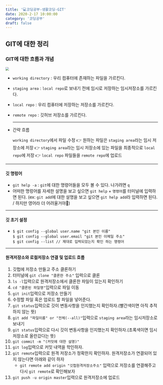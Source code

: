 ```yaml
---
title: '💻코딩공부-생활코딩-GIT'
date: 2020-2-17 10:00:00
category: '코딩공부'
draft: false
---
```


## GIT에 대한 정리

### GIT에 대한 흐름과 개념



<img src="C:\ONE-IRON\BLOG\정리한글\GITIMG.png" style="zoom:70%;" />

- `working directory` : 우리 컴퓨터에 존재하는 파일을 가르킨다.

- `staging area` : `local repo`로 보내기 전에 임시로 저장하는 임시저장소를 가르킨다.

- `local repo` : 우리 컴퓨터에 저장하는 저장소를 가르킨다.

- `remote repo` : 깃허브 저장소를 가르킨다. 

  ---

- 간략 흐름

  `working directory`에서 파일 수정 👉 원하는 파일은 `staging area`라는 임시 저장소에 저장 👉 `staging area`라는 임시 저장소에 있는 파일을 최종적으로 `local repo`에 저장 👉 `local repo` 파일들을 `remote repo`에 업로드

---

#### 깃 명렁어

- `git help -a` : `git`에 대한 명령어들을 모두 볼 수 있다. 나가려면 `q`
- 어떠한 명렁어를 자세한 설명을 보고 싶으면 `git help` + `명령어`를 터미널에 입력하면 된다. (ex: `git add`에 대한 설명을 보고 싶으면 `git help add`라 입력하면 된다. / 하지만 영어라 더 어려울거야🐒)

---

#### 깃 초기 설정

- ```
  $ git config --global user.name "git 본인 이름"
  $ git config --global user.email "git 본인 이메일 주소"
  $ git config --list // 제대로 입력되었는지 확인 하는 명령어
  ```

---

#### 원격저장소와 로컬저장소 연결 및 업로드 흐름

1. 깃헙에 저장소 만들고 주소 클론하기
2. 터미널에 `git clone "클론한 주소"` 입력으로 클론
3. `ls -l`입력으로 원격저장소에서 클론한 파일이 있는지 확인하기
4. `cd "클론된 파일명"`입력으로 파일 이동
5. `git init`입력으로 저장소 만들기 
6. 수정할 파일 혹은 업로드 할 파일을 넣어준다.
7. `git status`입력으로 깃이 변동사항을 인지했는지 확인하자.(빨간색이면 아직 추적하지 않는 뜻)
8. `git add "파일이름" or "전체(--all)"`입력으로 `staging area`라는 임시저장소로 보내기
9. `git status`입력으로 다시 깃이 변동사항을 인지했는지 확인하자.(초록색이면 임시저장소로 올란갔다는 뜻)
10. `git commit -m "(커밋에 대한 설명)"`
11. `git log`입력으로 커밋 내역을 학인하자.
12. `git remote`입력으로 원격 저장소가 정확한지 확인하자. 원격저장소가 연결되어 있지 않는다면 아래와 같이 하자
    - `git remote add origin "깃헙원격저장소주소"` 입력으로 저장소를 연결해주고 다시 `git remote`로 확인해보자
13. `git push -u origin master`입력으로 원격저장소에 업로드 
